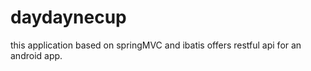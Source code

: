 # daydaynecup
this application based on springMVC and ibatis offers restful api for an android app.
